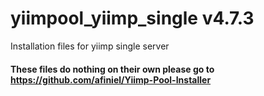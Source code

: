 # yiimpool_yiimp_single v4.7.3
Installation files for yiimp single server

#### These files do nothing on their own please go to https://github.com/afiniel/Yiimp-Pool-Installer
